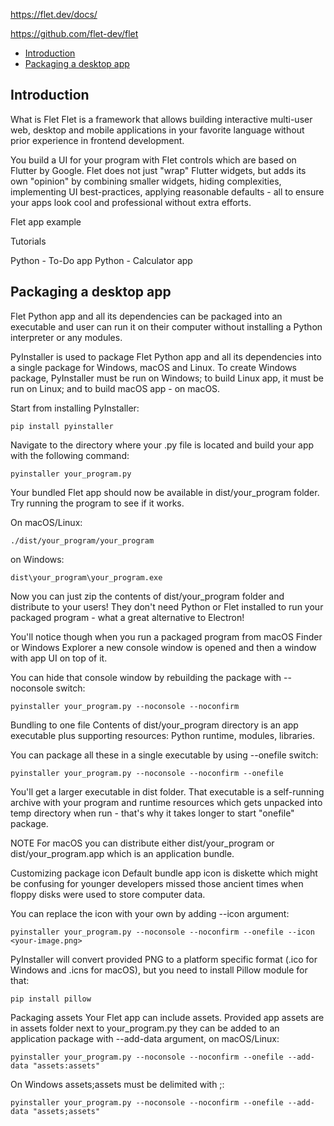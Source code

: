 https://flet.dev/docs/

https://github.com/flet-dev/flet


- [Introduction](#introduction)
- [Packaging a desktop app​](#packaging-a-desktop-app​)

## Introduction

What is Flet
Flet is a framework that allows building interactive multi-user web, desktop and mobile applications in your favorite language without prior experience in frontend development.

You build a UI for your program with Flet controls which are based on Flutter by Google. Flet does not just "wrap" Flutter widgets, but adds its own "opinion" by combining smaller widgets, hiding complexities, implementing UI best-practices, applying reasonable defaults - all to ensure your apps look cool and professional without extra efforts.

Flet app example

Tutorials

Python - To-Do app
Python - Calculator app


## Packaging a desktop app​

Flet Python app and all its dependencies can be packaged into an executable and user can run it on their computer without installing a Python interpreter or any modules.

PyInstaller is used to package Flet Python app and all its dependencies into a single package for Windows, macOS and Linux. To create Windows package, PyInstaller must be run on Windows; to build Linux app, it must be run on Linux; and to build macOS app - on macOS.

Start from installing PyInstaller:

```
pip install pyinstaller
```

Navigate to the directory where your .py file is located and build your app with the following command:

```
pyinstaller your_program.py
```

Your bundled Flet app should now be available in dist/your_program folder. Try running the program to see if it works.

On macOS/Linux:

```
./dist/your_program/your_program
```

on Windows:

```
dist\your_program\your_program.exe
```

Now you can just zip the contents of dist/your_program folder and distribute to your users! They don't need Python or Flet installed to run your packaged program - what a great alternative to Electron!

You'll notice though when you run a packaged program from macOS Finder or Windows Explorer a new console window is opened and then a window with app UI on top of it.

You can hide that console window by rebuilding the package with --noconsole switch:

```
pyinstaller your_program.py --noconsole --noconfirm
```

Bundling to one file​
Contents of dist/your_program directory is an app executable plus supporting resources: Python runtime, modules, libraries.

You can package all these in a single executable by using --onefile switch:

```
pyinstaller your_program.py --noconsole --noconfirm --onefile
```

You'll get a larger executable in dist folder. That executable is a self-running archive with your program and runtime resources which gets unpacked into temp directory when run - that's why it takes longer to start "onefile" package.

NOTE
For macOS you can distribute either dist/your_program or dist/your_program.app which is an application bundle.

Customizing package icon​
Default bundle app icon is diskette which might be confusing for younger developers missed those ancient times when floppy disks were used to store computer data.

You can replace the icon with your own by adding --icon argument:

```
pyinstaller your_program.py --noconsole --noconfirm --onefile --icon <your-image.png>
```

PyInstaller will convert provided PNG to a platform specific format (.ico for Windows and .icns for macOS), but you need to install Pillow module for that:

```
pip install pillow
```

Packaging assets​
Your Flet app can include assets. Provided app assets are in assets folder next to your_program.py they can be added to an application package with --add-data argument, on macOS/Linux:

```
pyinstaller your_program.py --noconsole --noconfirm --onefile --add-data "assets:assets"
```

On Windows assets;assets must be delimited with ;:

```
pyinstaller your_program.py --noconsole --noconfirm --onefile --add-data "assets;assets"
```
